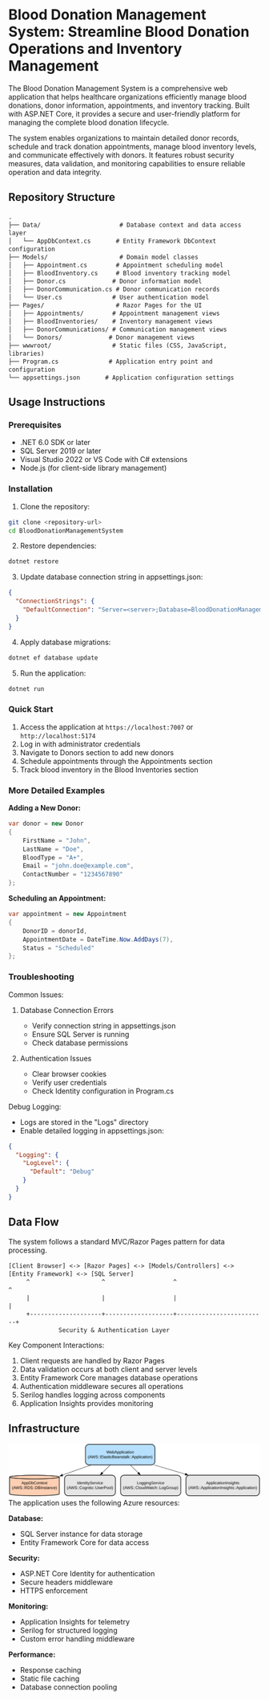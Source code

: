 # Blood Donation Management System: Streamline Blood Donation Operations and Inventory Management

The Blood Donation Management System is a comprehensive web application that helps healthcare organizations efficiently manage blood donations, donor information, appointments, and inventory tracking. Built with ASP.NET Core, it provides a secure and user-friendly platform for managing the complete blood donation lifecycle.

The system enables organizations to maintain detailed donor records, schedule and track donation appointments, manage blood inventory levels, and communicate effectively with donors. It features robust security measures, data validation, and monitoring capabilities to ensure reliable operation and data integrity.

## Repository Structure
```
.
├── Data/                      # Database context and data access layer
│   └── AppDbContext.cs       # Entity Framework DbContext configuration
├── Models/                    # Domain model classes
│   ├── Appointment.cs        # Appointment scheduling model
│   ├── BloodInventory.cs     # Blood inventory tracking model
│   ├── Donor.cs             # Donor information model
│   ├── DonorCommunication.cs # Donor communication records
│   └── User.cs              # User authentication model
├── Pages/                    # Razor Pages for the UI
│   ├── Appointments/        # Appointment management views
│   ├── BloodInventories/    # Inventory management views
│   ├── DonorCommunications/ # Communication management views
│   └── Donors/             # Donor management views
├── wwwroot/                 # Static files (CSS, JavaScript, libraries)
├── Program.cs              # Application entry point and configuration
└── appsettings.json       # Application configuration settings
```

## Usage Instructions
### Prerequisites
- .NET 6.0 SDK or later
- SQL Server 2019 or later
- Visual Studio 2022 or VS Code with C# extensions
- Node.js (for client-side library management)

### Installation

1. Clone the repository:
```bash
git clone <repository-url>
cd BloodDonationManagementSystem
```

2. Restore dependencies:
```bash
dotnet restore
```

3. Update database connection string in appsettings.json:
```json
{
  "ConnectionStrings": {
    "DefaultConnection": "Server=<server>;Database=BloodDonationManagementSystem;Trusted_Connection=True;MultipleActiveResultSets=true"
  }
}
```

4. Apply database migrations:
```bash
dotnet ef database update
```

5. Run the application:
```bash
dotnet run
```

### Quick Start
1. Access the application at `https://localhost:7007` or `http://localhost:5174`
2. Log in with administrator credentials
3. Navigate to Donors section to add new donors
4. Schedule appointments through the Appointments section
5. Track blood inventory in the Blood Inventories section

### More Detailed Examples

**Adding a New Donor:**
```csharp
var donor = new Donor
{
    FirstName = "John",
    LastName = "Doe",
    BloodType = "A+",
    Email = "john.doe@example.com",
    ContactNumber = "1234567890"
};
```

**Scheduling an Appointment:**
```csharp
var appointment = new Appointment
{
    DonorID = donorId,
    AppointmentDate = DateTime.Now.AddDays(7),
    Status = "Scheduled"
};
```

### Troubleshooting

Common Issues:
1. Database Connection Errors
   - Verify connection string in appsettings.json
   - Ensure SQL Server is running
   - Check database permissions

2. Authentication Issues
   - Clear browser cookies
   - Verify user credentials
   - Check Identity configuration in Program.cs

Debug Logging:
- Logs are stored in the "Logs" directory
- Enable detailed logging in appsettings.json:
```json
{
  "Logging": {
    "LogLevel": {
      "Default": "Debug"
    }
  }
}
```

## Data Flow
The system follows a standard MVC/Razor Pages pattern for data processing.

```ascii
[Client Browser] <-> [Razor Pages] <-> [Models/Controllers] <-> [Entity Framework] <-> [SQL Server]
     ^                    ^                   ^                         ^
     |                    |                   |                         |
     +--------------------+-------------------+-------------------------+
              Security & Authentication Layer
```

Key Component Interactions:
1. Client requests are handled by Razor Pages
2. Data validation occurs at both client and server levels
3. Entity Framework Core manages database operations
4. Authentication middleware secures all operations
5. Serilog handles logging across components
6. Application Insights provides monitoring

## Infrastructure

![Infrastructure diagram](./docs/infra.svg)
The application uses the following Azure resources:

**Database:**
- SQL Server instance for data storage
- Entity Framework Core for data access

**Security:**
- ASP.NET Core Identity for authentication
- Secure headers middleware
- HTTPS enforcement

**Monitoring:**
- Application Insights for telemetry
- Serilog for structured logging
- Custom error handling middleware

**Performance:**
- Response caching
- Static file caching
- Database connection pooling